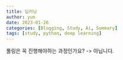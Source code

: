 ```yaml
---
title: 딥러닝
author: yun
date: 2023-01-26
categories: [Blogging, Study, Ai, Summary]
tags: [study, python, deep learning]
---
```




풀링은 꼭 진행해야하는 과정인가요? -> 아닙니다.
